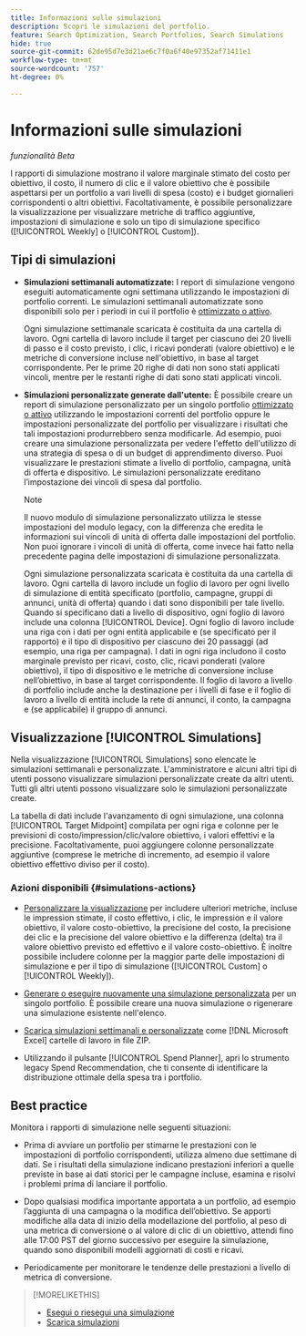 ```yaml
---
title: Informazioni sulle simulazioni
description: Scopri le simulazioni del portfolio.
feature: Search Optimization, Search Portfolios, Search Simulations
hide: true
source-git-commit: 62de95d7e3d21ae6c7f0a6f40e97352af71411e1
workflow-type: tm+mt
source-wordcount: '757'
ht-degree: 0%

---
```


# Informazioni sulle simulazioni

*funzionalità Beta*

I rapporti di simulazione mostrano il valore marginale stimato del costo per obiettivo, il costo, il numero di clic e il valore obiettivo che è possibile aspettarsi per un portfolio a vari livelli di spesa (costo) e i budget giornalieri corrispondenti o altri obiettivi. Facoltativamente, è possibile personalizzare la visualizzazione <!-- add link --> per visualizzare metriche di traffico aggiuntive, impostazioni di simulazione e solo un tipo di simulazione specifico ([!UICONTROL Weekly] o [!UICONTROL Custom]).

<!-- Not available as of 6/21/25:
When the portfolio has a daily budget, you can optionally change the portfolio's spend target to any of the spend targets listed in the simulation.
-->

## Tipi di simulazioni

* **Simulazioni settimanali automatizzate:** I report di simulazione vengono eseguiti automaticamente ogni settimana utilizzando le impostazioni di portfolio correnti. Le simulazioni settimanali automatizzate sono disponibili solo per i periodi in cui il portfolio è [ottimizzato o attivo](/help/search-social-commerce/new-ui/manage/portfolios/portfolio-about.md).

  Ogni simulazione settimanale scaricata è costituita da una cartella di lavoro. Ogni cartella di lavoro include il target per ciascuno dei 20 livelli di passo e il costo previsto, i clic, i ricavi ponderati (valore obiettivo) e le metriche di conversione incluse nell&#39;obiettivo, in base al target corrispondente. Per le prime 20 righe di dati non sono stati applicati vincoli, mentre per le restanti righe di dati sono stati applicati vincoli.

* **Simulazioni personalizzate generate dall&#39;utente:** È possibile creare un report di simulazione personalizzato per un singolo portfolio [ottimizzato o attivo](/help/search-social-commerce/new-ui/manage/portfolios/portfolio-about.md) utilizzando le impostazioni correnti del portfolio oppure le impostazioni personalizzate del portfolio per visualizzare i risultati che tali impostazioni produrrebbero senza modificarle. Ad esempio, puoi creare una simulazione personalizzata per vedere l&#39;effetto dell&#39;utilizzo di una strategia di spesa o di un budget di apprendimento diverso<!-- Not available yet:  , or without considering active constraints on bid units in the portfolio-->. Puoi visualizzare le prestazioni stimate a livello di portfolio, campagna, unità di offerta e dispositivo. Le simulazioni personalizzate ereditano l’impostazione dei vincoli di spesa dal portfolio.

  >[!NOTE]
  >
  > Il nuovo modulo di simulazione personalizzato utilizza le stesse impostazioni del modulo legacy, con la differenza che eredita le informazioni sui vincoli di unità di offerta dalle impostazioni del portfolio. Non puoi ignorare i vincoli di unità di offerta, come invece hai fatto nella precedente pagina delle impostazioni di simulazione personalizzata.

  Ogni simulazione personalizzata scaricata è costituita da una cartella di lavoro. Ogni cartella di lavoro include un foglio di lavoro per ogni livello di simulazione di entità specificato (portfolio, campagne, gruppi di annunci, unità di offerta) quando i dati sono disponibili per tale livello. Quando si specificano dati a livello di dispositivo, ogni foglio di lavoro include una colonna [!UICONTROL Device]. Ogni foglio di lavoro include una riga con i dati per ogni entità applicabile e (se specificato per il rapporto) e il tipo di dispositivo per ciascuno dei 20 passaggi (ad esempio, una riga per campagna). I dati in ogni riga includono il costo marginale previsto per ricavi, costo, clic, ricavi ponderati (valore obiettivo), il tipo di dispositivo e le metriche di conversione incluse nell’obiettivo, in base al target corrispondente. Il foglio di lavoro a livello di portfolio include anche la destinazione per i livelli di fase e il foglio di lavoro a livello di entità include la rete di annunci, il conto, la campagna e (se applicabile) il gruppo di annunci.   <!-- I don't see a Bid Units tab when specified; clarify when it is and isn't included -->

## Visualizzazione [!UICONTROL Simulations]

Nella visualizzazione [!UICONTROL Simulations] sono elencate le simulazioni settimanali e personalizzate. L&#39;amministratore e alcuni altri tipi di utenti<!-- Verify which --> possono visualizzare simulazioni personalizzate create da altri utenti. Tutti gli altri utenti possono visualizzare solo le simulazioni personalizzate create.

La tabella di dati include l&#39;avanzamento di ogni simulazione, una colonna [!UICONTROL Target Midpoint] compilata per ogni riga e colonne per le previsioni di costo/impression/clic/valore obiettivo, i valori effettivi e la precisione. Facoltativamente, puoi aggiungere colonne personalizzate aggiuntive (comprese le metriche di incremento, ad esempio il valore obiettivo effettivo diviso per il costo).

### Azioni disponibili {#simulations-actions}

* [Personalizzare la visualizzazione](/help/search-social-commerce/common-tasks/data-views/custom-default-views-manage.md) per includere ulteriori metriche, incluse le impression stimate, il costo effettivo, i clic, le impression e il valore obiettivo, il valore costo-obiettivo, la precisione del costo, la precisione dei clic e la precisione del valore obiettivo e la differenza (delta) tra il valore obiettivo previsto ed effettivo e il valore costo-obiettivo. È inoltre possibile includere colonne per la maggior parte delle impostazioni di simulazione e per il tipo di simulazione ([!UICONTROL Custom] o [!UICONTROL Weekly]).

* [Generare o eseguire nuovamente una simulazione personalizzata](simulation-create.md) per un singolo portfolio. È possibile creare una nuova simulazione o rigenerare una simulazione esistente nell&#39;elenco.

* [Scarica simulazioni settimanali e personalizzate](simulation-download.md) come [!DNL Microsoft Excel] cartelle di lavoro in file ZIP.

* Utilizzando il pulsante [!UICONTROL Spend Planner], apri lo strumento legacy Spend Recommendation, che ti consente di identificare la distribuzione ottimale della spesa tra i portfolio.

## Best practice

Monitora i rapporti di simulazione nelle seguenti situazioni:

* Prima di avviare un portfolio per stimarne le prestazioni con le impostazioni di portfolio corrispondenti, utilizza almeno due settimane di dati. Se i risultati della simulazione indicano prestazioni inferiori a quelle previste in base ai dati storici per le campagne incluse, esamina e risolvi i problemi prima di lanciare il portfolio.

* Dopo qualsiasi modifica importante apportata a un portfolio, ad esempio l’aggiunta di una campagna o la modifica dell’obiettivo. Se apporti modifiche alla data di inizio della modellazione del portfolio, al peso di una metrica di conversione o al valore di clic di un obiettivo, attendi fino alle 17:00 PST del giorno successivo per eseguire la simulazione, quando sono disponibili modelli aggiornati di costi e ricavi.

* Periodicamente per monitorare le tendenze delle prestazioni a livello di metrica di conversione.

>[!MORELIKETHIS]
>
>* [Esegui o riesegui una simulazione](simulation-create.md)
>* [Scarica simulazioni](simulation-download.md)
